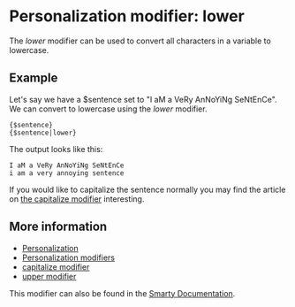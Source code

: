 # Personalization modifier: lower

The *lower* modifier can be used to convert all characters in a variable 
to lowercase.

## Example

Let's say we have a $sentence set to "I aM a VeRy AnNoYiNg SeNtEnCe". We can 
convert to lowercase using the *lower* modifier.

    {$sentence}
    {$sentence|lower}
    
The output looks like this:

    I aM a VeRy AnNoYiNg SeNtEnCe
    i am a very annoying sentence
    
If you would like to capitalize the sentence normally you may find the 
article on [the capitalize modifier](./personalization-modifiers-capitalize) 
interesting.

## More information

* [Personalization](./personalization)
* [Personalization modifiers](./personalization-modifiers)
* [capitalize modifier](./personalization-modifiers-capitalize)
* [upper modifier](./personalization-modifiers-upper)

This modifier can also be found in the [Smarty Documentation](http://www.smarty.net/docs/en/language.modifier.lower.tpl).
